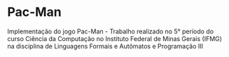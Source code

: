 # Pac-Man
Implementação do jogo Pac-Man - Trabalho realizado no 5° período do curso Ciência da Computação no Instituto Federal de Minas Gerais (IFMG) na disciplina de Linguagens Formais e Autômatos e Programação III
